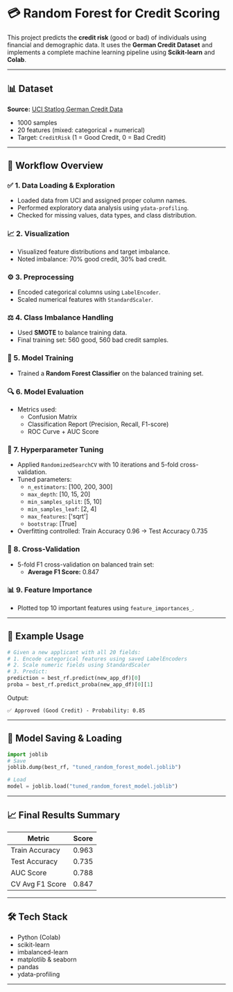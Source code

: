 # 💳 Random Forest for Credit Scoring

This project predicts the **credit risk** (good or bad) of individuals using financial and demographic data. It uses the **German Credit Dataset** and implements a complete machine learning pipeline using **Scikit-learn** and **Colab**.

---

## 📊 Dataset

**Source:** [UCI Statlog German Credit Data](https://archive.ics.uci.edu/dataset/144/statlog+german+credit+data)  
- 1000 samples  
- 20 features (mixed: categorical + numerical)  
- Target: `CreditRisk` (1 = Good Credit, 0 = Bad Credit)

---

## 🧭 Workflow Overview

### ✅ 1. Data Loading & Exploration
- Loaded data from UCI and assigned proper column names.
- Performed exploratory data analysis using `ydata-profiling`.
- Checked for missing values, data types, and class distribution.

### 📈 2. Visualization
- Visualized feature distributions and target imbalance.
- Noted imbalance: 70% good credit, 30% bad credit.

### ⚙️ 3. Preprocessing
- Encoded categorical columns using `LabelEncoder`.
- Scaled numerical features with `StandardScaler`.

### ⚖️ 4. Class Imbalance Handling
- Used **SMOTE** to balance training data.
- Final training set: 560 good, 560 bad credit samples.

### 🌲 5. Model Training
- Trained a **Random Forest Classifier** on the balanced training set.

### 🔍 6. Model Evaluation
- Metrics used:
  - Confusion Matrix
  - Classification Report (Precision, Recall, F1-score)
  - ROC Curve + AUC Score

### 🔧 7. Hyperparameter Tuning
- Applied `RandomizedSearchCV` with 10 iterations and 5-fold cross-validation.
- Tuned parameters:
  - `n_estimators`: [100, 200, 300]
  - `max_depth`: [10, 15, 20]
  - `min_samples_split`: [5, 10]
  - `min_samples_leaf`: [2, 4]
  - `max_features`: ['sqrt']
  - `bootstrap`: [True]
- Overfitting controlled: Train Accuracy 0.96 → Test Accuracy 0.735

### 🔁 8. Cross-Validation
- 5-fold F1 cross-validation on balanced train set:
  - **Average F1 Score:** 0.847

### 📊 9. Feature Importance
- Plotted top 10 important features using `feature_importances_`.

---

## 🧪 Example Usage

```python
# Given a new applicant with all 20 fields:
# 1. Encode categorical features using saved LabelEncoders
# 2. Scale numeric fields using StandardScaler
# 3. Predict:
prediction = best_rf.predict(new_app_df)[0]
proba = best_rf.predict_proba(new_app_df)[0][1]
```

Output:
```
✅ Approved (Good Credit) - Probability: 0.85
```

---

## 💾 Model Saving & Loading

```python
import joblib
# Save
joblib.dump(best_rf, "tuned_random_forest_model.joblib")

# Load
model = joblib.load("tuned_random_forest_model.joblib")
```

---

## 📈 Final Results Summary

| Metric              | Score    |
|---------------------|----------|
| Train Accuracy      | 0.963    |
| Test Accuracy       | 0.735    |
| AUC Score           | 0.788    |
| CV Avg F1 Score     | 0.847    |

---

## 🛠 Tech Stack

- Python (Colab)
- scikit-learn
- imbalanced-learn
- matplotlib & seaborn
- pandas
- ydata-profiling

---

